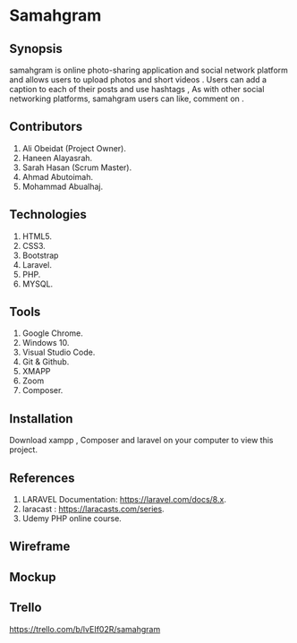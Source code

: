 # Samahgram


## Synopsis
samahgram is online photo-sharing application and social network platform and allows users to upload photos and short videos . Users can add a caption to each of their posts and use hashtags , As with other social networking platforms, samahgram users can like, comment on .

## Contributors
1. Ali Obeidat (Project Owner).
2. Haneen Alayasrah.
3. Sarah Hasan (Scrum Master).
4. Ahmad Abutoimah.
5. Mohammad Abualhaj.

## Technologies
1. HTML5.
2. CSS3.
3. Bootstrap
4. Laravel.
5. PHP.
6. MYSQL.

## Tools
1. Google Chrome.
2. Windows 10.
3. Visual Studio Code.
4. Git & Github.
5. XMAPP
6. Zoom
7. Composer.

## Installation
Download xampp , Composer and laravel on your computer to view this project.

## References
1. LARAVEL Documentation: https://laravel.com/docs/8.x.
2. laracast : https://laracasts.com/series.
3. Udemy PHP online course.

## Wireframe


## Mockup


## Trello
https://trello.com/b/lvEIf02R/samahgram
